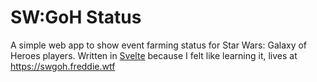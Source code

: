 # SW:GoH Status

A simple web app to show event farming status for Star Wars: Galaxy of Heroes players. Written in [Svelte](https://svelte.dev) because I felt like learning it, lives at https://swgoh.freddie.wtf
